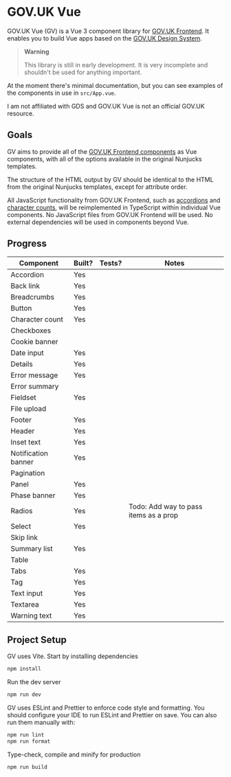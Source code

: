 # GOV.UK Vue

GOV.UK Vue (GV) is a Vue 3 component library for [GOV.UK Frontend](https://github.com/alphagov/govuk-frontend). It enables you to build Vue apps based on the [GOV.UK Design System](https://design-system.service.gov.uk/).

> **Warning**
>
> This library is still in early development. It is very incomplete and shouldn't be used for anything important.

At the moment there's minimal documentation, but you can see examples of the components in use in `src/App.vue`.

I am not affiliated with GDS and GOV.UK Vue is not an official GOV.UK resource.

## Goals

GV aims to provide all of the [GOV.UK Frontend components](https://design-system.service.gov.uk/components/) as Vue components, with all of the options available in the original Nunjucks templates.

The structure of the HTML output by GV should be identical to the HTML from the original Nunjucks templates, except for attribute order.

All JavaScript functionality from GOV.UK Frontend, such as [accordions](https://design-system.service.gov.uk/components/accordion/) and [character counts](https://design-system.service.gov.uk/components/character-count/), will be reimplemented in TypeScript within individual Vue components. No JavaScript files from GOV.UK Frontend will be used. No external dependencies will be used in components beyond Vue.

## Progress

| Component           | Built? | Tests? | Notes                                 |
|---------------------|--------|--------|---------------------------------------|
| Accordion           | Yes    |        |                                       |
| Back link           | Yes    |        |                                       |
| Breadcrumbs         | Yes    |        |                                       |
| Button              | Yes    |        |                                       |
| Character count     | Yes    |        |                                       |
| Checkboxes          |        |        |                                       |
| Cookie banner       |        |        |                                       |
| Date input          | Yes    |        |                                       |
| Details             | Yes    |        |                                       |
| Error message       | Yes    |        |                                       |
| Error summary       |        |        |                                       |
| Fieldset            | Yes    |        |                                       |
| File upload         |        |        |                                       |
| Footer              | Yes    |        |                                       |
| Header              | Yes    |        |                                       |
| Inset text          | Yes    |        |                                       |
| Notification banner | Yes    |        |                                       |
| Pagination          |        |        |                                       |
| Panel               | Yes    |        |                                       |
| Phase banner        | Yes    |        |                                       |
| Radios              | Yes    |        | Todo: Add way to pass items as a prop |
| Select              | Yes    |        |                                       |
| Skip link           |        |        |                                       |
| Summary list        | Yes    |        |                                       |
| Table               |        |        |                                       |
| Tabs                | Yes    |        |                                       |
| Tag                 | Yes    |        |                                       |
| Text input          | Yes    |        |                                       |
| Textarea            | Yes    |        |                                       |
| Warning text        | Yes    |        |                                       |

## Project Setup

GV uses Vite. Start by installing dependencies

```sh
npm install
```

Run the dev server

```sh
npm run dev
```

GV uses ESLint and Prettier to enforce code style and formatting. You should configure your IDE to run ESLint and Prettier on save. You can also run them manually with:

```sh
npm run lint
npm run format
```

Type-check, compile and minify for production

```sh
npm run build
```
